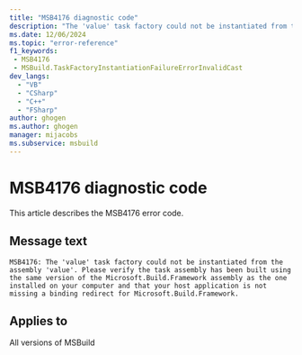 ```yaml
---
title: "MSB4176 diagnostic code"
description: "The 'value' task factory could not be instantiated from the assembly 'value'. Please verify the task assembly has been built using the same version of the Microsoft.Build.Framework assembly as the one installed on your computer and that your host application is not missing a binding redirect for Microsoft.Build.Framework."
ms.date: 12/06/2024
ms.topic: "error-reference"
f1_keywords:
 - MSB4176
 - MSBuild.TaskFactoryInstantiationFailureErrorInvalidCast
dev_langs:
  - "VB"
  - "CSharp"
  - "C++"
  - "FSharp"
author: ghogen
ms.author: ghogen
manager: mijacobs
ms.subservice: msbuild
---
```


# MSB4176 diagnostic code

<!-- :::ErrorDefinitionDescription::: -->
<!-- :::editable-content name="introDescription"::: -->
This article describes the MSB4176 error code.
<!-- :::editable-content-end::: -->

## Message text

```output
MSB4176: The 'value' task factory could not be instantiated from the assembly 'value'. Please verify the task assembly has been built using the same version of the Microsoft.Build.Framework assembly as the one installed on your computer and that your host application is not missing a binding redirect for Microsoft.Build.Framework.
```

<!-- :::editable-content name="postOutputDescription"::: -->
<!--
{StrBegin="MSB4176: "}UE: This message is a specialized version of the TaskFactoryInstantiationFailureError message and can probably reuse some of its docs.
      LOCALIZATION: "{2}" is a localized message from a CLR/FX exception. Also, Microsoft.Build.Framework should not be localized
-->
<!-- :::editable-content-end::: -->
<!-- :::ErrorDefinitionDescription-end::: -->

## Applies to

All versions of MSBuild
